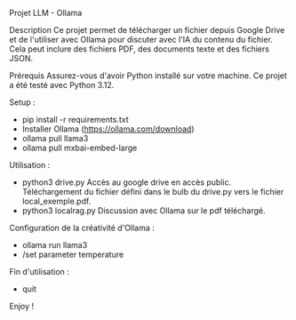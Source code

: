 Projet LLM - Ollama

Description
Ce projet permet de télécharger un fichier depuis Google Drive et de l'utiliser avec Ollama pour discuter avec l'IA du contenu du fichier. Cela peut inclure des fichiers PDF, des documents texte et des fichiers JSON.

Prérequis
Assurez-vous d'avoir Python installé sur votre machine. Ce projet a été testé avec Python 3.12.

Setup :

- pip install -r requirements.txt
- Installer Ollama (https://ollama.com/download)
- ollama pull llama3
- ollama pull mxbai-embed-large

Utilisation :

- python3 drive.py
    Accès au google drive en accès public.
    Téléchargement du fichier défini dans le bulb du drive.py vers le fichier local_exemple.pdf.
- python3 localrag.py
    Discussion avec Ollama sur le pdf téléchargé.

Configuration de la créativité d'Ollama :

- ollama run llama3
- /set parameter temperature <valeur>

Fin d'utilisation : 

- quit

Enjoy !